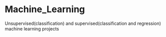 # Machine_Learning
Unsupervised(classification) and supervised(classification and regression) machine learning projects
